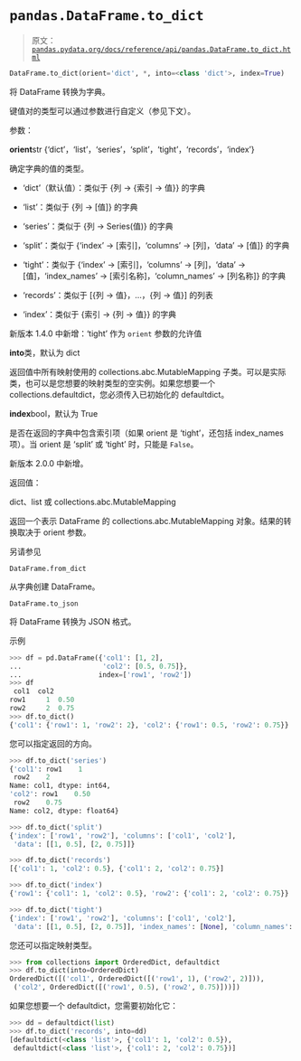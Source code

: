 # `pandas.DataFrame.to_dict`

> 原文：[`pandas.pydata.org/docs/reference/api/pandas.DataFrame.to_dict.html`](https://pandas.pydata.org/docs/reference/api/pandas.DataFrame.to_dict.html)

```py
DataFrame.to_dict(orient='dict', *, into=<class 'dict'>, index=True)
```

将 DataFrame 转换为字典。

键值对的类型可以通过参数进行自定义（参见下文）。

参数：

**orient**str {‘dict’，‘list’，‘series’，‘split’，‘tight’，‘records’，‘index’}

确定字典的值的类型。

+   ‘dict’（默认值）：类似于 {列 -> {索引 -> 值}} 的字典

+   ‘list’：类似于 {列 -> [值]} 的字典

+   ‘series’：类似于 {列 -> Series(值)} 的字典

+   ‘split’：类似于 {‘index’ -> [索引]，‘columns’ -> [列]，‘data’ -> [值]} 的字典

+   ‘tight’：类似于 {‘index’ -> [索引]，‘columns’ -> [列]，‘data’ -> [值]，‘index_names’ -> [索引名称]，‘column_names’ -> [列名称]} 的字典

+   ‘records’：类似于 [{列 -> 值}，…，{列 -> 值}] 的列表

+   ‘index’：类似于 {索引 -> {列 -> 值}} 的字典

新版本 1.4.0 中新增：‘tight’ 作为 `orient` 参数的允许值

**into**类，默认为 dict

返回值中所有映射使用的 collections.abc.MutableMapping 子类。可以是实际类，也可以是您想要的映射类型的空实例。如果您想要一个 collections.defaultdict，您必须传入已初始化的 defaultdict。

**index**bool，默认为 True

是否在返回的字典中包含索引项（如果 orient 是 ‘tight’，还包括 index_names 项）。当 orient 是 ‘split’ 或 ‘tight’ 时，只能是 `False`。

新版本 2.0.0 中新增。

返回值：

dict、list 或 collections.abc.MutableMapping

返回一个表示 DataFrame 的 collections.abc.MutableMapping 对象。结果的转换取决于 orient 参数。

另请参见

`DataFrame.from_dict`

从字典创建 DataFrame。

`DataFrame.to_json`

将 DataFrame 转换为 JSON 格式。

示例

```py
>>> df = pd.DataFrame({'col1': [1, 2],
...                    'col2': [0.5, 0.75]},
...                   index=['row1', 'row2'])
>>> df
 col1  col2
row1     1  0.50
row2     2  0.75
>>> df.to_dict()
{'col1': {'row1': 1, 'row2': 2}, 'col2': {'row1': 0.5, 'row2': 0.75}} 
```

您可以指定返回的方向。

```py
>>> df.to_dict('series')
{'col1': row1    1
 row2    2
Name: col1, dtype: int64,
'col2': row1    0.50
 row2    0.75
Name: col2, dtype: float64} 
```

```py
>>> df.to_dict('split')
{'index': ['row1', 'row2'], 'columns': ['col1', 'col2'],
 'data': [[1, 0.5], [2, 0.75]]} 
```

```py
>>> df.to_dict('records')
[{'col1': 1, 'col2': 0.5}, {'col1': 2, 'col2': 0.75}] 
```

```py
>>> df.to_dict('index')
{'row1': {'col1': 1, 'col2': 0.5}, 'row2': {'col1': 2, 'col2': 0.75}} 
```

```py
>>> df.to_dict('tight')
{'index': ['row1', 'row2'], 'columns': ['col1', 'col2'],
 'data': [[1, 0.5], [2, 0.75]], 'index_names': [None], 'column_names': [None]} 
```

您还可以指定映射类型。

```py
>>> from collections import OrderedDict, defaultdict
>>> df.to_dict(into=OrderedDict)
OrderedDict([('col1', OrderedDict([('row1', 1), ('row2', 2)])),
 ('col2', OrderedDict([('row1', 0.5), ('row2', 0.75)]))]) 
```

如果您想要一个 defaultdict，您需要初始化它：

```py
>>> dd = defaultdict(list)
>>> df.to_dict('records', into=dd)
[defaultdict(<class 'list'>, {'col1': 1, 'col2': 0.5}),
 defaultdict(<class 'list'>, {'col1': 2, 'col2': 0.75})] 
```
